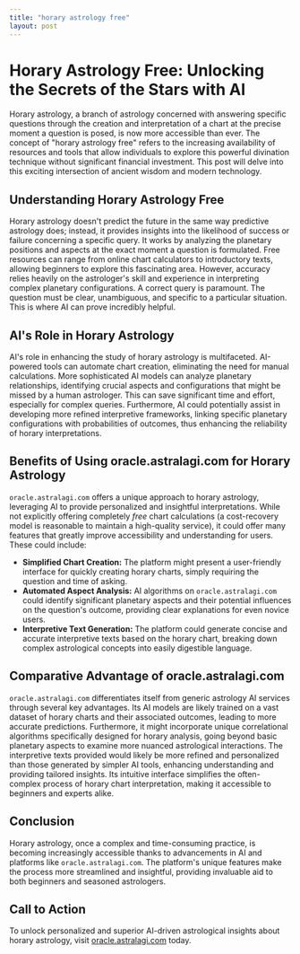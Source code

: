 ```yaml
---
title: "horary astrology free"
layout: post
---
```


# Horary Astrology Free: Unlocking the Secrets of the Stars with AI

Horary astrology, a branch of astrology concerned with answering specific questions through the creation and interpretation of a chart at the precise moment a question is posed, is now more accessible than ever.  The concept of "horary astrology free" refers to the increasing availability of resources and tools that allow individuals to explore this powerful divination technique without significant financial investment. This post will delve into this exciting intersection of ancient wisdom and modern technology.

## Understanding Horary Astrology Free

Horary astrology doesn't predict the future in the same way predictive astrology does; instead, it provides insights into the likelihood of success or failure concerning a specific query. It works by analyzing the planetary positions and aspects at the exact moment a question is formulated.  Free resources can range from online chart calculators to introductory texts, allowing beginners to explore this fascinating area. However, accuracy relies heavily on the astrologer's skill and experience in interpreting complex planetary configurations.  A correct query is paramount.  The question must be clear, unambiguous, and specific to a particular situation. This is where AI can prove incredibly helpful.


## AI's Role in Horary Astrology

AI's role in enhancing the study of horary astrology is multifaceted. AI-powered tools can automate chart creation, eliminating the need for manual calculations. More sophisticated AI models can analyze planetary relationships, identifying crucial aspects and configurations that might be missed by a human astrologer. This can save significant time and effort, especially for complex queries. Furthermore, AI could potentially assist in developing more refined interpretive frameworks, linking specific planetary configurations with probabilities of outcomes, thus enhancing the reliability of horary interpretations.


## Benefits of Using oracle.astralagi.com for Horary Astrology

`oracle.astralagi.com` offers a unique approach to horary astrology, leveraging AI to provide personalized and insightful interpretations. While not explicitly offering completely *free* chart calculations (a cost-recovery model is reasonable to maintain a high-quality service), it could offer many features that greatly improve accessibility and understanding for users.  These could include:

* **Simplified Chart Creation:**  The platform might present a user-friendly interface for quickly creating horary charts, simply requiring the question and time of asking.
* **Automated Aspect Analysis:** AI algorithms on `oracle.astralagi.com` could identify significant planetary aspects and their potential influences on the question's outcome, providing clear explanations for even novice users.
* **Interpretive Text Generation:** The platform could generate concise and accurate interpretive texts based on the horary chart, breaking down complex astrological concepts into easily digestible language.


## Comparative Advantage of oracle.astralagi.com

`oracle.astralagi.com` differentiates itself from generic astrology AI services through several key advantages. Its AI models are likely trained on a vast dataset of horary charts and their associated outcomes, leading to more accurate predictions.  Furthermore, it might incorporate unique correlational algorithms specifically designed for horary analysis, going beyond basic planetary aspects to examine more nuanced astrological interactions. The interpretive texts provided would likely be more refined and personalized than those generated by simpler AI tools, enhancing understanding and providing tailored insights. Its intuitive interface simplifies the often-complex process of horary chart interpretation, making it accessible to beginners and experts alike.


## Conclusion

Horary astrology, once a complex and time-consuming practice, is becoming increasingly accessible thanks to advancements in AI and platforms like `oracle.astralagi.com`. The platform's unique features make the process more streamlined and insightful, providing invaluable aid to both beginners and seasoned astrologers.

## Call to Action

To unlock personalized and superior AI-driven astrological insights about horary astrology, visit [oracle.astralagi.com](https://oracle.astralagi.com) today.